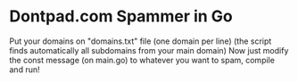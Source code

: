 # Dontpad.com Spammer in Go

Put your domains on "domains.txt" file (one domain per line) (the script finds automatically all subdomains from your main domain)
Now just modify the const message (on main.go) to whatever you want to spam, compile and run!
